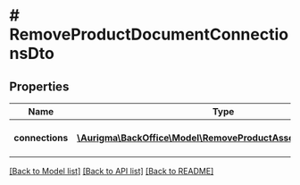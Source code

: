 # # RemoveProductDocumentConnectionsDto

## Properties

Name | Type | Description | Notes
------------ | ------------- | ------------- | -------------
**connections** | [**\Aurigma\BackOffice\Model\RemoveProductAssetConnectionDto[]**](RemoveProductAssetConnectionDto.md) | Connection parameters list. | [optional]

[[Back to Model list]](../../README.md#models) [[Back to API list]](../../README.md#endpoints) [[Back to README]](../../README.md)
